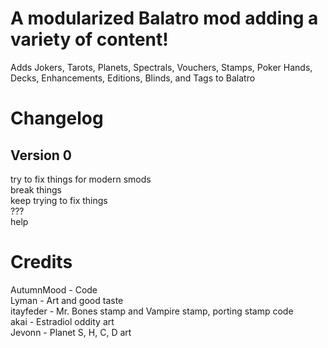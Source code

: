# A modularized Balatro mod adding a variety of content!  

Adds Jokers, Tarots, Planets, Spectrals, Vouchers, Stamps, Poker Hands, Decks, Enhancements, Editions, Blinds, and Tags to Balatro  

# Changelog  
## Version 0  
try to fix things for modern smods  
break things  
keep trying to fix things  
???  
help  

# Credits  
AutumnMood - Code  
Lyman - Art and good taste  
itayfeder - Mr. Bones stamp and Vampire stamp, porting stamp code  
akai - Estradiol oddity art  
Jevonn - Planet S, H, C, D art  
